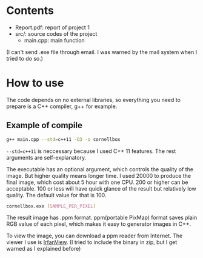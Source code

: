 # Contents
- Report.pdf: report of project 1
- src/: source codes of the project
  - main.cpp: main function

(I can't send .exe file through email. I was warned by the mail system when I tried to do so.)

# How to use
The code depends on no external libraries, so everything you need to prepare is a C++ compiler, g++ for example.

## Example of compile
```sh
g++ main.cpp --std=c++11 -O3 -o cornellbox
```

```--std=c++11``` is neccessary because I used C++ 11 features. The rest arguments are self-explanatory.

The executable has an optional argument, which controls the quality of the image. But higher quality means longer time. I used 20000 to produce the final image, which cost about 5 hour with one CPU. 200 or higher can be acceptable. 100 or less will have quick glance of the result but relatively low quality. The default value for that is 100.


```sh
cornellbox.exe [SAMPLE_PER_PIXEL]
```

The result image has .ppm format. ppm(portable PixMap) format saves plain RGB value of each pixel, which makes it easy to generator images in C++.

To view the image, you can download a ppm reader from Internet. The viewer I use is [IrfanView](https://www.irfanview.com/). (I tried to include the binary in zip, but I get warned as I explained before)